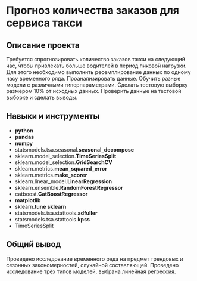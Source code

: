 # Прогноз количества заказов для сервиса такси

## Описание проекта

Требуется спрогнозировать количество заказов такси на следующий час, чтобы привлекать больше водителей в период пиковой нагрузки.  Для этого необходимо выполнить  ресемплирование данных по одному часу временного ряда. Проанализировать данные. Обучить разные модели с различными гиперпараметрами. Сделать тестовую выборку размером 10% от исходных данных. Проверить данные на тестовой выборке и сделать выводы.

## Навыки и инструменты

- **python**
- **pandas**
- **numpy**
- statsmodels.tsa.seasonal.**seasonal_decompose**
- sklearn.model_selection.**TimeSeriesSplit**
- sklearn.model_selection.**GridSearchCV**
- sklearn.metrics.**mean_squared_error**
- sklearn.metrics.**make_scorer**
- sklearn.linear_model.**LinearRegression**
- sklearn.ensemble.**RandomForestRegressor**
- catboost.**CatBoostRegressor**
- **matplotlib**
- sklearn.**tune sklearn**
- statsmodels.tsa.stattools.**adfuller**
- statsmodels.tsa.stattools.**kpss**
- TimeSeriesSplit



## Общий вывод

Проведено исследование временного ряда на предмет трендовых и сезонных закономерностей, случайной составляющей. Проведено исследование трёх типов моделей, выбрана линейная регрессия.

